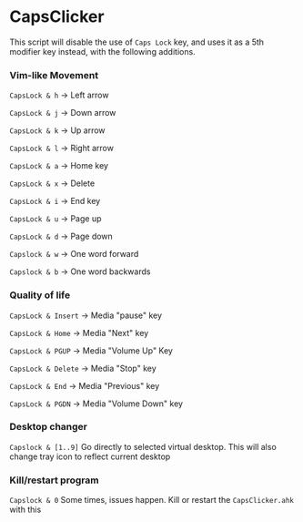 # CapsClicker
This script will disable the use of `Caps Lock` key, and uses it as a 5th modifier key instead, with the following additions.
 
### Vim-like Movement
`CapsLock & h` → Left arrow

`CapsLock & j` → Down arrow

`CapsLock & k` → Up arrow

`CapsLock & l` → Right arrow

`CapsLock & a` → Home key

`CapsLock & x` → Delete 

`CapsLock & i` → End key

`CapsLock & u` → Page up

`CapsLock & d` → Page down

`Capslock & w` → One word forward

`Capslock & b` → One word backwards

### Quality of life
`CapsLock & Insert` → Media "pause" key

`CapsLock & Home` → Media "Next" key

`CapsLock & PGUP` → Media "Volume Up" Key

`CapsLock & Delete` → Media "Stop" key

`CapsLock & End` → Media "Previous" key

`CapsLock & PGDN` → Media "Volume Down" key

### Desktop changer
`Capslock & [1..9]` Go directly to selected virtual desktop. This will also change tray icon to reflect current desktop 


### Kill/restart program

`Capslock & 0` Some times, issues happen. Kill or restart the `CapsClicker.ahk` with this 

